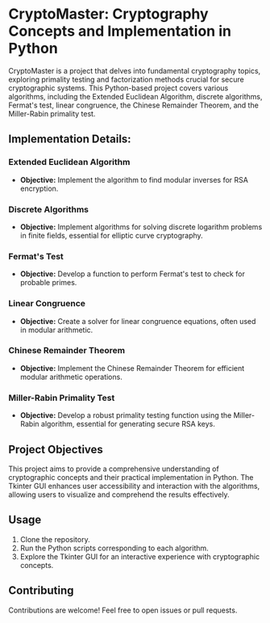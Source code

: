 # CryptoMaster: Cryptography Concepts and Implementation in Python

CryptoMaster is a project that delves into fundamental cryptography topics, exploring primality testing and factorization methods crucial for secure cryptographic systems. This Python-based project covers various algorithms, including the Extended Euclidean Algorithm, discrete algorithms, Fermat's test, linear congruence, the Chinese Remainder Theorem, and the Miller-Rabin primality test.

## Implementation Details:

### Extended Euclidean Algorithm
- **Objective:** Implement the algorithm to find modular inverses for RSA encryption.

### Discrete Algorithms
- **Objective:** Implement algorithms for solving discrete logarithm problems in finite fields, essential for elliptic curve cryptography.

### Fermat's Test
- **Objective:** Develop a function to perform Fermat's test to check for probable primes.

### Linear Congruence
- **Objective:** Create a solver for linear congruence equations, often used in modular arithmetic.

### Chinese Remainder Theorem
- **Objective:** Implement the Chinese Remainder Theorem for efficient modular arithmetic operations.

### Miller-Rabin Primality Test
- **Objective:** Develop a robust primality testing function using the Miller-Rabin algorithm, essential for generating secure RSA keys.

## Project Objectives

This project aims to provide a comprehensive understanding of cryptographic concepts and their practical implementation in Python. The Tkinter GUI enhances user accessibility and interaction with the algorithms, allowing users to visualize and comprehend the results effectively.

## Usage

1. Clone the repository.
2. Run the Python scripts corresponding to each algorithm.
3. Explore the Tkinter GUI for an interactive experience with cryptographic concepts.

## Contributing

Contributions are welcome! Feel free to open issues or pull requests.

